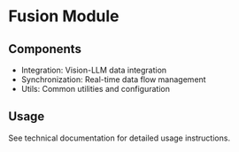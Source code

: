# Fusion Module

## Components
- Integration: Vision-LLM data integration
- Synchronization: Real-time data flow management
- Utils: Common utilities and configuration

## Usage
See technical documentation for detailed usage instructions.

